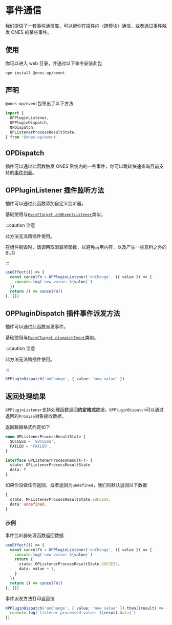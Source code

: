 # 事件通信

我们提供了一套事件通信库，可以帮你在插件内（跨模块）通信，或者通过事件触发 ONES 的某些事件。

## 使用

你可以进入 web 目录，并通过以下命令安装此包

```bash npm2yarn
npm install @ones-op/event
```

## 声明

`@ones-op/event`包导出了以下方法

```typescript
import {
  OPPluginListener,
  OPPluginDispatch,
  OPDispatch,
  OPListenerProcessResultState,
} from '@ones-op/event'
```

## OPDispatch

插件可以通过此函数触发 ONES 系统内的一些事件，你可以跳转快速查询目前支持的[事件列表](./list.md)。

## OPPluginListener 插件监听方法

插件可以通过此函数添加自定义监听器。

基础使用与[`EventTarget.addEventListener`](https://developer.mozilla.org/en-US/docs/Web/API/EventTarget/addEventListener)类似。

:::caution 注意

此方法无法跨插件使用。

在组件销毁时，请调用取消监听函数，以避免占用内存，以及产生一些意料之外的 BUG

:::

```typescript
useEffect(() => {
  const cancelFn = OPPluginListener('onChange', ({ value }) => {
    console.log(`new value: ${value}`)
  })
  return () => cancelFn()
}, [])
```

## OPPluginDispatch 插件事件派发方法

插件可以通过此函数派发事件。

基础使用与[`EventTarget.dispatchEvent`](https://developer.mozilla.org/en-US/docs/Web/API/EventTarget/dispatchEvent)类似。

:::caution 注意

此方法无法跨插件使用。

:::

```typescript
OPPluginDispatch('onChange', { value: 'new value' })
```

## 返回处理结果

`OPPluginListener`支持处理函数返回**约定格式**数据，`OPPluginDispatch`可以通过返回的`Promise`对象接收数据。

返回数据格式约定如下

```typescript
enum OPListenerProcessResultState {
  SUCCESS = 'SUCCESS',
  FAILED = 'FAILED',
}

interface OPListenerProcessResult<T> {
  state: OPListenerProcessResultState
  data: T
}
```

如果你没做任何返回，或者返回为`undefined`，我们将默认返回以下数据

```typescript
{
  state: MFListenerProcessResultState.SUCCESS,
  data: undefined,
}
```

### 示例

事件监听器处理函数返回数据

```typescript title="listener"
useEffect(() => {
  const cancelFn = OPPluginListener('onChange', ({ value }) => {
    console.log(`new value: ${value}`)
    return {
      state: OPListenerProcessResultState.SUCCESS,
      data: value + 1,
    }
  })
  return () => cancelFn()
}, [])
```

事件派发方法打印返回值

```typescript title="dispatch"
OPPluginDispatch('onChange', { value: 'new value' }).then((result) => {
  console.log(`listener processed value: ${result.data}`)
})
```
